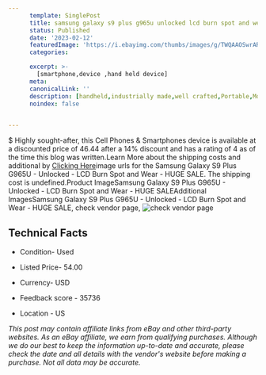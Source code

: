 ```yaml
---
      template: SinglePost
      title: samsung galaxy s9 plus g965u unlocked lcd burn spot and wear huge sale
      status: Published
      date: '2023-02-12'
      featuredImage: 'https://i.ebayimg.com/thumbs/images/g/TWQAAOSwrARjikDO/s-l225.jpg'
      categories: 

      excerpt: >-
        [smartphone,device ,hand held device]
      meta:
      canonicalLink: ''
      description: [handheld,industrially made,well crafted,Portable,Mobile,Compact,Convenient,Lightweight,Maneuverable,Man-portable,Miniature,Carriable,Hand-held,Light,Holdable,Transportable,Mobile device,Pocket-sized,On-the-go,Wireless,Cordless,Compact size,Convenient size, smartphone,device ,hand held device]
      noindex: false

        
---
```

$
    Highly sought-after, this Cell Phones & Smartphones device is available at a discounted price of 46.44 after a 14% discount and has a rating of 4 as of the time this blog was written.Learn More about the shipping costs and additional by [Clicking Here](https://www.ebay.com/itm/255967696766?hash=item3b98dd177e%3Ag%3ATWQAAOSwrARjikDO&mkevt=1&mkcid=1&mkrid=711-53200-19255-0&campid=%253CePNCampaignId%253E&customid=%253CreferenceId%253E&toolid=10049)image urls for the Samsung Galaxy S9 Plus G965U - Unlocked - LCD Burn Spot and Wear - HUGE SALE. The shipping cost is undefined.Product ImageSamsung Galaxy S9 Plus G965U - Unlocked - LCD Burn Spot and Wear - HUGE SALEAdditional ImagesSamsung Galaxy S9 Plus G965U - Unlocked - LCD Burn Spot and Wear - HUGE SALE, check vendor page, ![check vendor page](https://origin-galleryplus.ebayimg.com/ws/web/255967696766_2_0_1/225x225.jpg,https://origin-galleryplus.ebayimg.com/ws/web/255967696766_3_0_1/225x225.jpg,https://origin-galleryplus.ebayimg.com/ws/web/255967696766_4_0_1/225x225.jpg,https://origin-galleryplus.ebayimg.com/ws/web/255967696766_5_0_1/225x225.jpg,https://origin-galleryplus.ebayimg.com/ws/web/255967696766_6_0_1/225x225.jpg,https://origin-galleryplus.ebayimg.com/ws/web/255967696766_7_0_1/225x225.jpg,https://origin-galleryplus.ebayimg.com/ws/web/255967696766_8_0_1/225x225.jpg,https://origin-galleryplus.ebayimg.com/ws/web/255967696766_9_0_1/225x225.jpg,https://origin-galleryplus.ebayimg.com/ws/web/255967696766_10_0_1/225x225.jpg,https://origin-galleryplus.ebayimg.com/ws/web/255967696766_11_0_1/225x225.jpg,https://origin-galleryplus.ebayimg.com/ws/web/255967696766_12_0_1/225x225.jpg)
    
    

 ## Technical Facts 



     
      

 - Condition- Used 


      

 - Listed Price- 54.00 


      

 - Currency- USD 


      

 - Feedback score - 35736 


      

 - Location - US 


      
      

 *_This post may contain affiliate links from eBay and other third-party websites. As an eBay affiliate, we earn from qualifying purchases. Although we do our best to keep the information up-to-date and accurate, please check the date and all details with the vendor's website before making a purchase. Not all data may be accurate._*



    
    
    
    
    